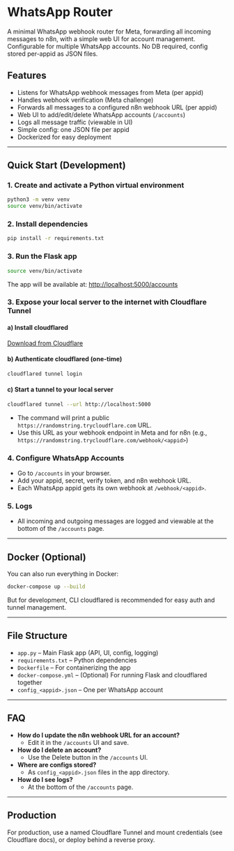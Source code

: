 # WhatsApp Router

A minimal WhatsApp webhook router for Meta, forwarding all incoming messages to n8n, with a simple web UI for account management. Configurable for multiple WhatsApp accounts. No DB required, config stored per-appid as JSON files.

## Features
- Listens for WhatsApp webhook messages from Meta (per appid)
- Handles webhook verification (Meta challenge)
- Forwards all messages to a configured n8n webhook URL (per appid)
- Web UI to add/edit/delete WhatsApp accounts (`/accounts`)
- Logs all message traffic (viewable in UI)
- Simple config: one JSON file per appid
- Dockerized for easy deployment

---

## Quick Start (Development)

### 1. Create and activate a Python virtual environment
```sh
python3 -m venv venv
source venv/bin/activate
```

### 2. Install dependencies
```sh
pip install -r requirements.txt
```

### 3. Run the Flask app
```sh
source venv/bin/activate
```

The app will be available at: [http://localhost:5000/accounts](http://localhost:5000/accounts)

### 3. Expose your local server to the internet with Cloudflare Tunnel

#### a) Install cloudflared
[Download from Cloudflare](https://developers.cloudflare.com/cloudflare-one/connections/connect-apps/install-and-setup/installation/)

#### b) Authenticate cloudflared (one-time)
```sh
cloudflared tunnel login
```

#### c) Start a tunnel to your local server
```sh
cloudflared tunnel --url http://localhost:5000
```

- The command will print a public `https://randomstring.trycloudflare.com` URL.
- Use this URL as your webhook endpoint in Meta and for n8n (e.g., `https://randomstring.trycloudflare.com/webhook/<appid>`)

### 4. Configure WhatsApp Accounts
- Go to `/accounts` in your browser.
- Add your appid, secret, verify token, and n8n webhook URL.
- Each WhatsApp appid gets its own webhook at `/webhook/<appid>`.

### 5. Logs
- All incoming and outgoing messages are logged and viewable at the bottom of the `/accounts` page.

---

## Docker (Optional)

You can also run everything in Docker:
```sh
docker-compose up --build
```

But for development, CLI cloudflared is recommended for easy auth and tunnel management.

---

## File Structure
- `app.py` – Main Flask app (API, UI, config, logging)
- `requirements.txt` – Python dependencies
- `Dockerfile` – For containerizing the app
- `docker-compose.yml` – (Optional) For running Flask and cloudflared together
- `config_<appid>.json` – One per WhatsApp account

---

## FAQ
- **How do I update the n8n webhook URL for an account?**
  - Edit it in the `/accounts` UI and save.
- **How do I delete an account?**
  - Use the Delete button in the `/accounts` UI.
- **Where are configs stored?**
  - As `config_<appid>.json` files in the app directory.
- **How do I see logs?**
  - At the bottom of the `/accounts` page.

---

## Production
For production, use a named Cloudflare Tunnel and mount credentials (see Cloudflare docs), or deploy behind a reverse proxy.
